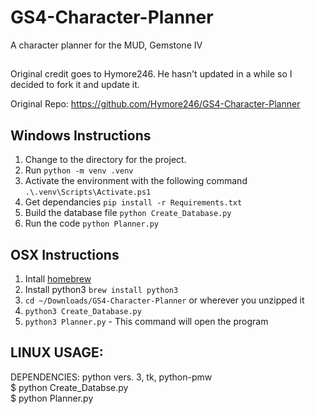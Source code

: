 # GS4-Character-Planner
A character planner for the MUD, Gemstone IV
##
Original credit goes to Hymore246. He hasn't updated in a while so I decided to fork it and update it.

Original Repo: https://github.com/Hymore246/GS4-Character-Planner

## Windows Instructions
1. Change to the directory for the project.
2. Run  `python -m venv .venv`
3. Activate the environment with the following command `.\.venv\Scripts\Activate.ps1`
4. Get dependancies `pip install -r Requirements.txt`
5. Build the database file `python Create_Database.py`
6. Run the code `python Planner.py`

## OSX Instructions
1. Intall [homebrew](http://brew.sh/)
2. Install python3 `brew install python3`
3. `cd ~/Downloads/GS4-Character-Planner` or wherever you unzipped it
4. `python3 Create_Database.py`
5. `python3 Planner.py` - This command will open the program

## LINUX USAGE:
DEPENDENCIES: python vers. 3, tk, python-pmw <br />
$ python Create_Databse.py <br />
$ python Planner.py <br />

